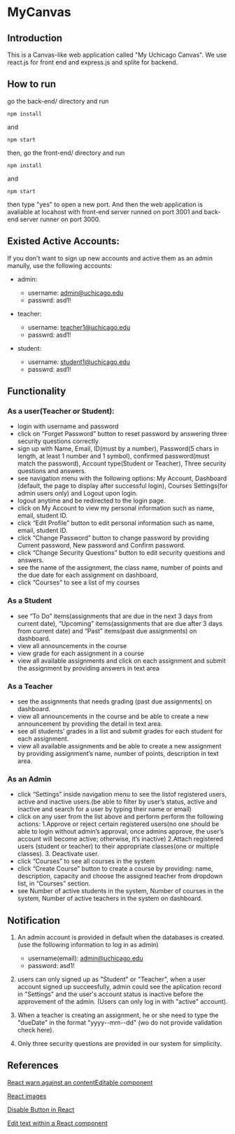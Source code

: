 # MyCanvas

## Introduction

This is a Canvas-like web application called "My Uchicago Canvas". We use react.js for front end and express.js and splite for backend.

## How to run
go the back-end/ directory and run
```Shell
npm install
```
and 
```Shell
npm start
```
then, go the front-end/ directory and run
```Shell
npm install
```
and 
```Shell
npm start
```
then type "yes" to open a new port. And then the web application is avaliable at locahost with front-end server runned on port 3001 and back-end server runner on port 3000.

## Existed Active Accounts:

If you don't want to sign up new accounts and active them as an admin manully, use the following accounts:

- admin:
    - username: admin@uchicago.edu
    - passwrd:  asd1!

- teacher:
    - username: teacher1@uchicago.edu
    - passwrd:  asd1!

- student: 
    - username: student1@uchicago.edu
    - passwrd:  asd1!



## Functionality

### As a user(Teacher or Student):

- login with username and password
- click on “Forget Password” button to reset password by answering three security questions correctly
- sign up with Name, Email, ID(must by a number), Password(5 chars in length, at least 1 number and 1 symbol), confirmed password(must match the password), Account type(Student or Teacher), Three security questions and answers.
- see navigation menu with the following options: My Account, Dashboard (default, the page to display after successful login), Courses Settings(for admin users only) and Logout upon login.
- logout anytime and be redirected to the login page.
- click on My Account to view my personal information such as name, email, student ID.
- click “Edit Profile” button to edit personal information such as name, email, student ID.
- click “Change Password” button to change password by providing Current password, New password and Confirm password.
- click “Change Security Questions” button to edit security questions and answers.
- see the name of the assignment, the class name, number of points and the due date for each assignment on dashboard,
- click “Courses” to see a list of my courses

### As a Student

- see “To Do” items(assignments that are due in the next 3 days from current date), “Upcoming” items(assignments that are due after 3 days from current date) and “Past” items(past due assignments) on dashboard.
- view all announcements in the course
- view grade for each assignment in a course
- view all available assignments and click on each assignment and submit the assignment by providing answers in text area

### As a Teacher

- see the assignments that needs grading (past due assignments) on dashboard.
- view all announcements in the course and be able to create a new announcement by providing the detail in text area.
- see all students’ grades in a list and submit grades for each student for each assignment.
- view all available assignments and be able to create a new assignment by providing assignment’s name, number of points, description in text area.

### As an Admin

- click “Settings” inside navigation menu to see the listof registered users, active and inactive users.(be able to filter by user’s status, active and inactive and search for a user by typing their name or email)
- click on any user from the list above and perform perform the following actions: 1.Approve or reject certain registered users(no one should be able to login without admin’s approval, once admins approve, the user’s account will become
active; otherwise, it’s inactive) 2.Attach registered users (student or teacher) to their appropriate classes(one or multiple classes). 3. Deactivate user.
- click “Courses” to see all courses in the system
- click “Create Course” button to create a course by providing: name, description, capacity and choose the assigned teacher from dropdown list, in “Courses” section.
- see Number of active students in the system, Number of courses in the system, Number of active teachers in the system on dashboard.

## Notification

1. An admin account is provided in default when the databases is created. (use the following information to log in as admin)
    - username(email): admin@uchicago.edu
    - password: asd1!

2. users can only signed up as "Student" or "Teacher", when a user account signed up succeesfully, admin could see the aplication record in "Settings" and the user's account status is inactive before the approvement of the admin. (Users can only log in with "active" account).

3. When a teacher is creating an assignment, he or she need to type the "dueDate" in the format "yyyy--mm--dd" (wo do not provide validation check here).

4. Only three security questions are provided in our system for simplicity.



## References
[React warn against an contentEditable component](https://stackoverflow.com/questions/49639144/why-does-react-warn-against-an-contenteditable-component-having-children-managed)

[React images](https://create-react-app.dev/docs/adding-images-fonts-and-files/)

[Disable Button in React](https://www.delftstack.com/howto/react/disable-button-in-react/)

[Edit text within a React component](https://stackoverflow.com/questions/62748074/how-do-i-add-the-ability-to-edit-text-within-a-react-component)